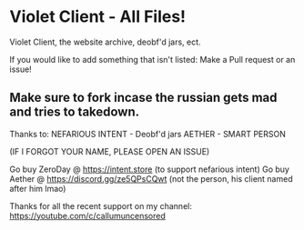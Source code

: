 # Violet Client - All Files!

Violet Client, the website archive, deobf'd jars, ect.

If you would like to add something that isn't listed:
Make a Pull request or an issue!

## Make sure to fork incase the russian gets mad and tries to takedown.


Thanks to:
NEFARIOUS INTENT - Deobf'd jars
AETHER - SMART PERSON

(IF I FORGOT YOUR NAME, PLEASE OPEN AN ISSUE)

Go buy ZeroDay @ https://intent.store (to support nefarious intent)
Go buy Aether @ https://discord.gg/ze5QPsCQwt (not the person, his client named after him lmao)

Thanks for all the recent support on my channel:
https://youtube.com/c/callumuncensored

